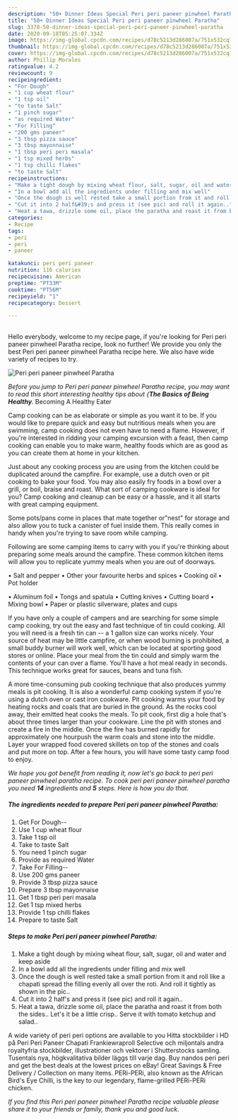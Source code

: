 ```yaml
---
description: "50+ Dinner Ideas Special Peri peri paneer pinwheel Paratha"
title: "50+ Dinner Ideas Special Peri peri paneer pinwheel Paratha"
slug: 3378-50-dinner-ideas-special-peri-peri-paneer-pinwheel-paratha
date: 2020-09-18T05:25:07.334Z
image: https://img-global.cpcdn.com/recipes/d78c5213d286007a/751x532cq70/peri-peri-paneer-pinwheel-paratha-recipe-main-photo.jpg
thumbnail: https://img-global.cpcdn.com/recipes/d78c5213d286007a/751x532cq70/peri-peri-paneer-pinwheel-paratha-recipe-main-photo.jpg
cover: https://img-global.cpcdn.com/recipes/d78c5213d286007a/751x532cq70/peri-peri-paneer-pinwheel-paratha-recipe-main-photo.jpg
author: Phillip Morales
ratingvalue: 4.2
reviewcount: 9
recipeingredient:
- "For Dough"
- "1 cup wheat flour"
- "1 tsp oil"
- "to taste Salt"
- "1 pinch sugar"
- "as required Water"
- "For Filling"
- "200 gms paneer"
- "3 tbsp pizza sauce"
- "3 tbsp mayonnaise"
- "1 tbsp peri peri masala"
- "1 tsp mixed herbs"
- "1 tsp chilli flakes"
- "to taste Salt"
recipeinstructions:
- "Make a tight dough by mixing wheat flour, salt, sugar, oil and water and keep aside"
- "In a bowl add all the ingredients under filling and mix well"
- "Once the dough is well rested take a small portion from it and roll like a chapati spread the filling evenly all over the roti. And roll it tightly as shown in the pic.."
- "Cut it into 2 half&#39;s and press it (see pic) and roll it again.."
- "Heat a tawa, drizzle some oil, place the paratha and roast it from both the sides.. Let&#39;s it be a little crisp.. Serve it with tomato ketchup and salad.."
categories:
- Recipe
tags:
- peri
- peri
- paneer

katakunci: peri peri paneer 
nutrition: 116 calories
recipecuisine: American
preptime: "PT33M"
cooktime: "PT56M"
recipeyield: "1"
recipecategory: Dessert

---
```

<br>
Hello everybody, welcome to my recipe page, if you're looking for Peri peri paneer pinwheel Paratha recipe, look no further! We provide you only the best Peri peri paneer pinwheel Paratha recipe here. We also have wide variety of recipes to try.
<br>


![Peri peri paneer pinwheel Paratha](https://img-global.cpcdn.com/recipes/d78c5213d286007a/751x532cq70/peri-peri-paneer-pinwheel-paratha-recipe-main-photo.jpg)

<i>Before you jump to Peri peri paneer pinwheel Paratha recipe, you may want to read this short interesting healthy tips about {<strong>The Basics of Being Healthy</strong>.</i>
Becoming A Healthy Eater

    
Camp cooking can be as elaborate or simple as you want it to be. If you would like to prepare quick and easy but nutritious meals when you are swimming, camp cooking does not even have to need a flame. However, if you're interested in ridding your camping excursion with a feast, then camp cooking can enable you to make warm, healthy foods which are as good as you can create them at home in your kitchen.

 Just about any cooking process you are using from the kitchen could be duplicated around the campfire. For example, use a dutch oven or pit cooking to bake your food. You may also easily fry foods in a bowl over a grill, or boil, braise and roast. What sort of camping cookware is ideal for you? Camp cooking and cleanup can be easy or a hassle, and it all starts with great camping equipment.

Some pots/pans come in places that mate together or"nest" for storage and also allow you to tuck a canister of fuel inside them. This really comes in handy when you're trying to save room while camping.

Following are some camping items to carry with you if you're thinking about preparing some meals around the campfire. These common kitchen items will allow you to replicate yummy meals when you are out of doorways.

• Salt and pepper
• Other your favourite herbs and spices
• Cooking oil
• Pot holder

• Aluminum foil
• Tongs and spatula
• Cutting knives
• Cutting board
• Mixing bowl
• Paper or plastic silverware, plates and cups

If you have only a couple of campers and are searching for some simple camp cooking, try out the easy and fast technique of tin could cooking. All you will need is a fresh tin can -- a 1 gallon size can works nicely. Your source of heat may be little campfire, or when wood burning is prohibited, a small buddy burner will work well, which can be located at sporting good stores or online. Place your meal from the tin could and simply warm the contents of your can over a flame. You'll have a hot meal ready in seconds.  This technique works great for sauces, beans and tuna fish.

A more time-consuming pub cooking technique that also produces yummy meals is pit cooking.  It is also a wonderful camp cooking system if you're using a dutch oven or cast iron cookware. Pit cooking warms your food by heating rocks and coals that are buried in the ground. As the rocks cool away, their emitted heat cooks the meals. To pit cook, first dig a hole that's about three times larger than your cookware. Line the pit with stones and create a fire in the middle. Once the fire has burned rapidly for approximately one hourpush the warm coals and stone into the middle. Layer your wrapped food covered skillets on top of the stones and coals and put more on top. After a few hours, you will have some tasty camp food to enjoy.


<i>We hope you got benefit from reading it, now let's go back to peri peri paneer pinwheel paratha recipe. To cook peri peri paneer pinwheel paratha you need <strong>14</strong> ingredients and <strong>5</strong> steps. Here is how you do that.
</i>

##### The ingredients needed to prepare Peri peri paneer pinwheel Paratha:

1. Get For Dough--
1. Use 1 cup wheat flour
1. Take 1 tsp oil
1. Take to taste Salt
1. You need 1 pinch sugar
1. Provide as required Water
1. Take For Filling--
1. Use 200 gms paneer
1. Provide 3 tbsp pizza sauce
1. Prepare 3 tbsp mayonnaise
1. Get 1 tbsp peri peri masala
1. Get 1 tsp mixed herbs
1. Provide 1 tsp chilli flakes
1. Prepare to taste Salt


##### Steps to make Peri peri paneer pinwheel Paratha:

1. Make a tight dough by mixing wheat flour, salt, sugar, oil and water and keep aside
1. In a bowl add all the ingredients under filling and mix well
1. Once the dough is well rested take a small portion from it and roll like a chapati spread the filling evenly all over the roti. And roll it tightly as shown in the pic..
1. Cut it into 2 half&#39;s and press it (see pic) and roll it again..
1. Heat a tawa, drizzle some oil, place the paratha and roast it from both the sides.. Let&#39;s it be a little crisp.. Serve it with tomato ketchup and salad..


A wide variety of peri peri options are available to you Hitta stockbilder i HD på Peri Peri Paneer Chapati Frankiewraproll Selective och miljontals andra royaltyfria stockbilder, illustrationer och vektorer i Shutterstocks samling. Tusentals nya, högkvalitativa bilder läggs till varje dag. Buy nandos peri peri and get the best deals at the lowest prices on eBay! Great Savings &amp; Free Delivery / Collection on many items. PERi-PERi, also known as the African Bird&#39;s Eye Chilli, is the key to our legendary, flame-grilled PERi-PERi chicken. 

<i>If you find this Peri peri paneer pinwheel Paratha recipe valuable please share it to your friends or family, thank you and good luck.</i>
